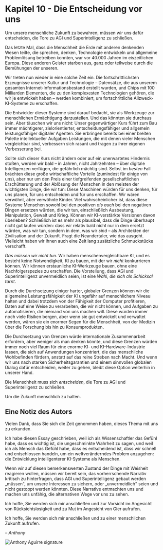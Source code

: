 # Kapitel 10 - Die Entscheidung vor uns

Um unsere menschliche Zukunft zu bewahren, müssen wir uns dafür entscheiden, die Tore zu AGI und Superintelligenz zu schließen.

Das letzte Mal, dass die Menschheit die Erde mit anderen denkenden Wesen teilte, die sprechen, denken, Technologie entwickeln und allgemeine Problemlösung betreiben konnten, war vor 40.000 Jahren im eiszeitlichen Europa. Diese anderen Geister starben aus, ganz oder teilweise durch die Bemühungen der unseren.

Wir treten nun wieder in eine solche Zeit ein. Die fortschrittlichsten Erzeugnisse unserer Kultur und Technologie – Datensätze, die aus unserem gesamten Internet-Informationsbestand erstellt wurden, und Chips mit 100 Milliarden Elementen, die zu den komplexesten Technologien gehören, die wir je entwickelt haben – werden kombiniert, um fortschrittliche Allzweck-KI-Systeme zu erschaffen.

Die Entwickler dieser Systeme sind darauf bedacht, sie als Werkzeuge zur menschlichen Ermächtigung darzustellen. Und das könnten sie durchaus sein. Aber täuschen wir uns nicht: Unser gegenwärtiger Kurs führt zum Bau immer mächtigerer, zielorientierter, entscheidungsfähiger und allgemein leistungsfähiger digitaler Agenten. Sie erbringen bereits bei einer breiten Palette intellektueller Aufgaben Leistungen, die mit denen vieler Menschen vergleichbar sind, verbessern sich rasant und tragen zu ihrer eigenen Verbesserung bei.

Sollte sich dieser Kurs nicht ändern oder auf ein unerwartetes Hindernis stoßen, werden wir bald – in Jahren, nicht Jahrzehnten – über digitale Intelligenzen verfügen, die gefährlich mächtig sind. Selbst im *besten* Fall brächten diese große wirtschaftliche Vorteile (zumindest für einige von uns), aber nur um den Preis einer tiefgreifenden gesellschaftlichen Erschütterung und der Ablösung der Menschen in den meisten der wichtigsten Dinge, die wir tun: Diese Maschinen würden für uns denken, für uns planen, für uns entscheiden und für uns erschaffen. Wir wären verwöhnt, aber verwöhnte Kinder. Viel wahrscheinlicher ist, dass diese Systeme Menschen sowohl bei den positiven *als auch* bei den negativen Dingen ersetzen würden, die wir tun, einschließlich Ausbeutung, Manipulation, Gewalt und Krieg. Können wir KI-verstärkte Versionen davon überleben? Schließlich ist es mehr als plausibel, dass die Dinge überhaupt nicht gut laufen würden: dass wir relativ bald nicht nur in dem ersetzt würden, was wir tun, sondern in dem, was wir *sind* – als Architekten der Zivilisation und der Zukunft. Fragt die Neandertaler, wie das ausgeht. Vielleicht haben wir ihnen auch eine Zeit lang zusätzliche Schmuckstücke verschafft.

*Das müssen wir nicht tun.* Wir haben menschenvergleichbare KI, und es besteht keine Notwendigkeit, KI zu bauen, mit der wir *nicht* konkurrieren können. Wir können erstaunliche KI-Werkzeuge bauen, ohne eine Nachfolgerspezies zu erschaffen. Die Vorstellung, dass AGI und Superintelligenz unvermeidlich seien, ist eine *Wahl, die sich als Schicksal tarnt*.

Durch die Durchsetzung einiger harter, globaler Grenzen können wir die allgemeine Leistungsfähigkeit der KI ungefähr auf menschlichem Niveau halten und dabei trotzdem von der Fähigkeit der Computer profitieren, Daten auf eine Weise zu verarbeiten, die wir nicht können, und Aufgaben zu automatisieren, die niemand von uns machen will. Diese würden immer noch viele Risiken bergen, aber wenn sie gut entwickelt und verwaltet werden, wären sie ein enormer Segen für die Menschheit, von der Medizin über die Forschung bis hin zu Konsumprodukten.

Die Durchsetzung von Grenzen würde internationale Zusammenarbeit erfordern, aber weniger als man denken könnte, und diese Grenzen würden immer noch viel Raum für eine enorme KI- und KI-Hardware-Industrie lassen, die sich auf Anwendungen konzentriert, die das menschliche Wohlbefinden fördern, anstatt auf das reine Streben nach Macht. Und wenn wir uns nach starken Sicherheitsgarantien und einem sinnvollen globalen Dialog dafür entscheiden, weiter zu gehen, bleibt diese Option weiterhin in unserer Hand.

Die Menschheit muss sich *entscheiden*, die Tore zu AGI und Superintelligenz zu schließen.

Um die Zukunft menschlich zu halten.

## Eine Notiz des Autors

Vielen Dank, dass Sie sich die Zeit genommen haben, dieses Thema mit uns zu erkunden.

Ich habe diesen Essay geschrieben, weil ich als Wissenschaftler das Gefühl habe, dass es wichtig ist, die ungeschminkte Wahrheit zu sagen, und weil ich als Mensch das Gefühl habe, dass es entscheidend ist, dass wir schnell und entschlossen handeln, um ein weltveränderndes Problem anzugehen: die Entwicklung intelligenterer KI-Systeme als Menschen.

Wenn wir auf diesen bemerkenswerten Zustand der Dinge mit Weisheit reagieren wollen, müssen wir bereit sein, das vorherrschende Narrativ kritisch zu hinterfragen, dass AGI und Superintelligenz gebaut werden „müssen", um unsere Interessen zu sichern, oder „unvermeidlich" seien und nicht gestoppt werden könnten. Diese Narrative entmachten uns und machen uns unfähig, die alternativen Wege vor uns zu sehen.

Ich hoffe, Sie werden sich mir anschließen und zur Vorsicht im Angesicht von Rücksichtslosigkeit und zu Mut im Angesicht von Gier aufrufen.

Ich hoffe, Sie werden sich mir anschließen und zu einer menschlichen Zukunft aufrufen.

*– Anthony*

![Anthony Aguirre signature](https://keepthefuturehuman.ai/essay/_next/image?url=https%3A%2F%2Fkeepthefuturehuman.ai%2Fwp-content%2Fuploads%2F2025%2F02%2FAnthony-Aguirre-signature-300x84.png&w=3840&q=75)